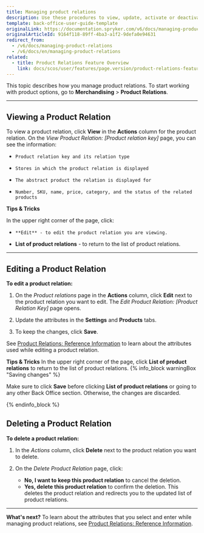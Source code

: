 ```yaml
---
title: Managing product relations
description: Use these procedures to view, update, activate or deactivate, and/or delete a product relation in the Back Office.
template: back-office-user-guide-template
originalLink: https://documentation.spryker.com/v6/docs/managing-product-relations
originalArticleId: 9164f118-89ff-4ba3-a1f2-9defa0e94631
redirect_from:
  - /v6/docs/managing-product-relations
  - /v6/docs/en/managing-product-relations
related:
  - title: Product Relations Feature Overview
    link: docs/scos/user/features/page.version/product-relations-feature-overview.html
---
```


This topic describes how you manage product relations.
To start working with product options, go to **Merchandising** > **Product Relations**.
***

## Viewing a Product Relation
To view a product relation, click **View** in the **Actions** column for the product relation. On the *View Product Relation: [Product relation key]* page, you can see the information:

*     Product relation key and its relation type
*     Stores in which the product relation is displayed
*     The abstract product the relation is displayed for
*     Number, SKU, name, price, category, and the status of the related products

**Tips & Tricks**

In the upper right corner of the page, click:

*     **Edit** - to edit the product relation you are viewing.
*    **List of product relations** - to return to the list of product relations.

***

## Editing a Product Relation
**To edit a product relation:**

1. On the *Product relations* page in the **Actions** column, click **Edit** next to the product relation you want to edit. The *Edit Product Relation: [Product Relation Key]* page opens.

2. Update the attributes in the **Settings** and **Products** tabs.

3. To keep the changes, click **Save**.

See [Product Relations: Reference Information](/docs/scos/user/back-office-user-guides/{{page.version}}/merchandising/product-relations/references/reference-information-product-relations.html) to learn about the attributes used while editing a product relation.

**Tips & Tricks**
In the upper right corner of the page, click **List of product relations** to return to the list of product relations.
{% info_block warningBox "Saving changes" %}

Make sure to click **Save** before clicking **List of product relations** or going to any other Back Office section. Otherwise, the changes are discarded.  

{% endinfo_block %}



## Deleting a Product Relation
**To delete a product relation:**

1. In the *Actions* column, click **Delete** next to the product relation you want to delete. 

2. On the *Delete Product Relation* page, click:
    * **No, I want to keep this product relation** to cancel the deletion.
    * **Yes, delete this product relation** to confirm the deletion. This deletes the product relation and redirects you to the updated list of product relations.

***

**What's next?**
To learn about the attributes that you select and enter while managing product relations, see [Product Relations: Reference Information](/docs/scos/user/back-office-user-guides/{{page.version}}/merchandising/product-relations/references/reference-information-product-relations.html).

